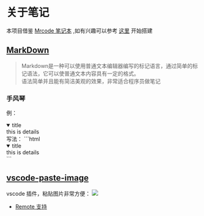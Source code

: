 # 关于笔记
本项目借鉴 [Mrcode 笔记本](https://zq99299.github.io/note-book/) ,如有兴趣可以参考 [这里](https://zq99299.github.io/note-book/introduce/vue-press.html#%E5%88%9D%E4%BD%93%E9%AA%8C) 开始搭建  


## [MarkDown](https://zh.wikipedia.org/wiki/Markdown)
> Markdown是一种可以使用普通文本编辑器编写的标记语言，通过简单的标记语法，它可以使普通文本内容具有一定的格式。  
语法简单并且能有简洁美观的效果，非常适合程序员做笔记

### 手风琴
例：  
<details open>
<summary>title</summary>
this is details

</details>
写法：
```html
<details open>
<summary>title</summary>
this is details

</details>
```

## [vscode-paste-image](https://github.com/mushanshitiancai/vscode-paste-image)
vscode 插件，粘贴图片非常方便：
![](https://raw.githubusercontent.com/mushanshitiancai/vscode-paste-image/master/res/vscode-paste-image.gif)

- [Remote 支持](https://github.com/mushanshitiancai/vscode-paste-image/issues/44)

